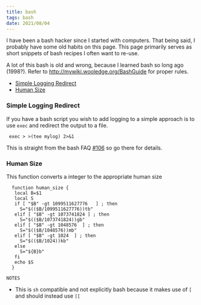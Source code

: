```yaml
---
title: bash
tags: bash
date: 2021/08/04
---
```


I have been a bash hacker since I started with computers. That being said, I probably have some old habits on this page. This page
primarily serves as short snippets of bash recipes I often want to re-use.

A lot of this bash is old and wrong, because I learned bash so long ago (1998?). Refer to http://mywiki.wooledge.org/BashGuide for proper rules.

- [Simple Logging Redirect](#simple-logging-redirect)
- [Human Size](#human-size)


### Simple Logging Redirect

If you have a bash script you wish to add logging to a simple approach is to use `exec` and redirect the output to a file.

     exec > >(tee mylog) 2>&1

This is straight from the bash FAQ [#106](http://mywiki.wooledge.org/BashFAQ/106) so go there for details.


### Human Size

This function converts a integer to the appropriate human size

      function human_size {
       local B=$1
       local S
       if [ "$B" -gt 1099511627776   ] ; then
         S="$(($B/1099511627776))tb"
       elif [ "$B" -gt 1073741824 ] ; then
         S="$(($B/1073741824))gb"
       elif [ "$B" -gt 1048576  ] ; then
         S="$(($B/1048576))mb"
       elif [ "$B" -gt 1024  ] ; then
         S="$(($B/1024))kb"
       else
         S="${B}b"
       fi
       echo $S
      }


`NOTES`

- This is `sh` compatible and not explicitly bash because it makes use of `[` and should instead use `[[`
